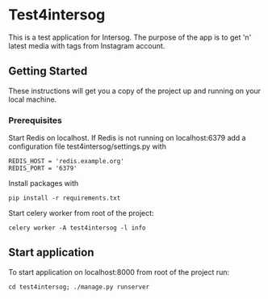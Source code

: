 # Test4intersog

This is a test application for Intersog. The purpose of the app is to get 'n' latest media with tags from Instagram account.

## Getting Started

These instructions will get you a copy of the project up and running on your local machine.

### Prerequisites

Start Redis on localhost. If Redis is not running on localhost:6379 add a configuration file test4intersog/settings.py with

```
REDIS_HOST = 'redis.example.org'
REDIS_PORT = '6379'
```

Install packages with

```
pip install -r requirements.txt
```

Start celery worker from root of the project:

```
celery worker -A test4intersog -l info
```

## Start application
To start application on localhost:8000 from root of the project run:

```
cd test4intersog; ./manage.py runserver
```




